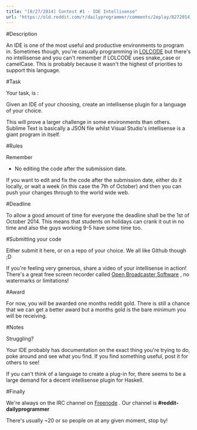```yaml
---
title: "[8/27/2014] Contest #1 - IDE Intellisense"
url: "https://old.reddit.com/r/dailyprogrammer/comments/2eplay/8272014_contest_1_ide_intellisense/"
---
```


#Description

An IDE is one of the most useful and productive environments to program in. Sometimes though, you're casually programming in [LOLCODE](http://en.wikipedia.org/wiki/LOLCODE) but there's no intellisense and you can't remember if LOLCODE uses snake_case or camelCase. This is probably because it wasn't the highest of priorities to support this language. 

#Task

Your task, is :

Given an IDE of your choosing, create an intellisense plugin for a language of your choice.

This will prove a larger challenge in some environments than others. Sublime Text is basically a JSON file whilst Visual Studio's intellisense is a giant program in itself.


#Rules

Remember

* No editing the code after the submission date.

If you want to edit and fix the code after the submission date, either do it locally, or wait a week (in this case the 7th of October) and then you can push your changes through to the world wide web.


#Deadline

To allow a good amount of time for everyone the deadline shall be the 1st of October 2014. This means that students on holidays can crank it out in no time and also the guys working 9-5 have some time too.

#Submitting your code

Either submit it here, or on a repo of your choice. We all like Github though ;D

If you're feeling very generous, share a video of your intellisense in action!
There's a great free screen recorder called [Open Broadcaster Software](https://obsproject.com/) , no watermarks or limitations!


#Award

For now, you will be awarded one months reddit gold. There is still a chance that we can get a better award but a months gold is the bare minimum you will be receiving.


#Notes


Struggling?

Your IDE probably has documentation on the exact thing you're trying to do, poke around and see what you find. If you find something useful, post it for others to see!

If you can't think of a language to create a plug-in for, there seems to be a large demand for a decent intellisense plugin for Haskell.

#Finally


We're always on the IRC channel on [Freenode](http://webchat.freenode.net/) . Our channel is **#reddit-dailyprogrammer**

There's usually ~20 or so people on at any given moment, stop by!
